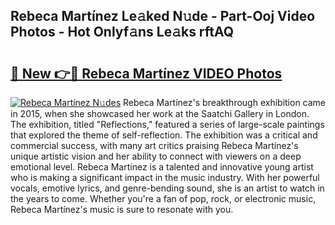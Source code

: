 ## Rebeca Martínez Le𝚊ked N𝚞de - Part-Ooj Video Photos - Hot Onlyf𝚊ns Le𝚊ks rftAQ

# <h2><a href="http://ab63287.deff.icu/?id=Rebeca+Mart%c3%adnez">🔗 New 👉🔴 Rebeca Martínez VIDEO Photos</a></h2>

[![Rebeca Martínez N𝚞des](https://i.imgur.com/rIISA9y.gif)](http://ab63287.deff.icu/?id=Rebeca+Mart%c3%adnez)
Rebeca Martínez's breakthrough exhibition came in 2015, when she showcased her work at the Saatchi Gallery in London. The exhibition, titled "Reflections," featured a series of large-scale paintings that explored the theme of self-reflection. The exhibition was a critical and commercial success, with many art critics praising Rebeca Martínez's unique artistic vision and her ability to connect with viewers on a deep emotional level. Rebeca Martínez is a talented and innovative young artist who is making a significant impact in the music industry. With her powerful vocals, emotive lyrics, and genre-bending sound, she is an artist to watch in the years to come. Whether you're a fan of pop, rock, or electronic music, Rebeca Martínez's music is sure to resonate with you.
